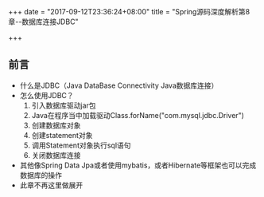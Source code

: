 +++
date = "2017-09-12T23:36:24+08:00"
title = "Spring源码深度解析第8章--数据库连接JDBC"

+++

前言
----

-   什么是JDBC（Java DataBase Connectivity Java数据库连接）
-   怎么使用JDBC？
    1.  引入数据库驱动jar包
    2.  Java在程序当中加载驱动Class.forName("com.mysql.jdbc.Driver")
    3.  创建数据库对象
    4.  创建statement对象
    5.  调用Statement对象执行sql语句
    6.  关闭数据库连接
-   其他像Spring Data
    Jpa或者使用mybatis，或者Hibernate等框架也可以完成数据库的操作
-   此章不再这里做展开

